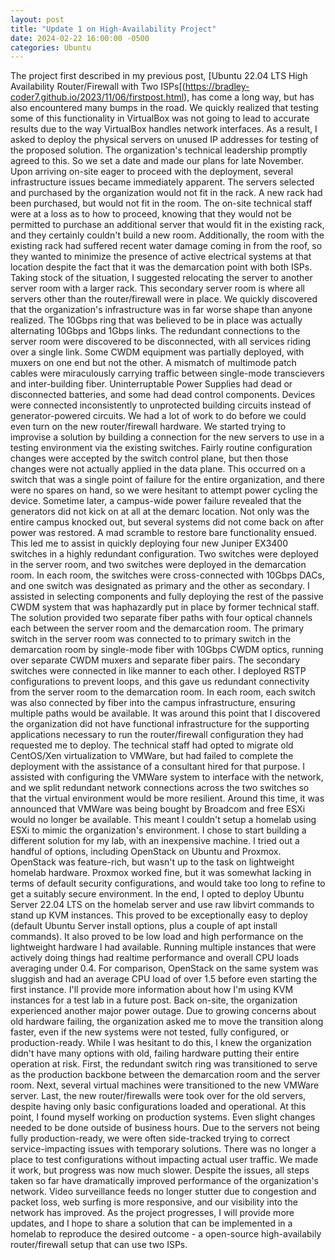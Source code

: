 ```yaml
---
layout: post
title: "Update 1 on High-Availability Project"
date: 2024-02-22 16:00:00 -0500
categories: Ubuntu
---
```

The project first described in my previous post, [Ubuntu 22.04 LTS High Availability Router/Firewall with Two ISPs[(https://bradley-coder7.github.io/2023/11/06/firstpost.html), has come a long way, but has also encountered many bumps in the road.
We quickly realized that testing some of this functionality in VirtualBox was not going to lead to accurate results due to the way VirtualBox handles network interfaces. As a result, I asked to deploy the physical servers on unused IP addresses for testing of the proposed solution. The organization's technical leadership promptly agreed to this. So we set a date and made our plans for late November.
Upon arriving on-site eager to proceed with the deployment, several infrastructure issues became immediately apparent. The servers selected and purchased by the organization would not fit in the rack. A new rack had been purchased, but would not fit in the room. The on-site technical staff were at a loss as to how to proceed, knowing that they would not be permitted to purchase an additional server that would fit in the existing rack, and they certainly couldn't build a new room. Additionally, the room with the existing rack had suffered recent water damage coming in from the roof, so they wanted to minimize the presence of active electrical systems at that location despite the fact that it was the demarcation point with both ISPs.
Taking stock of the situation, I suggested relocating the server to another server room with a larger rack. This secondary server room is where all servers other than the router/firewall were in place. We quickly discovered that the organization's infrastructure was in far worse shape than anyone realized. The 10Gbps ring that was believed to be in place was actually alternating 10Gbps and 1Gbps links. The redundant connections to the server room were discovered to be disconnected, with all services riding over a single link. Some CWDM equipment was partially deployed, with muxers on one end but not the other. A mismatch of multimode patch cables were miraculously carrying traffic between single-mode transcievers and inter-building fiber. Uninterruptable Power Supplies had dead or disconnected batteries, and some had dead control components. Devices were connected inconsistently to unprotected building circuits instead of generator-powered circuits. We had a lot of work to do before we could even turn on the new router/firewall hardware.
We started trying to improvise a solution by building a connection for the new servers to use in a testing environment via the existing switches. Fairly routine configuration changes were accepted by the switch control plane, but then those changes were not actually applied in the data plane. This occurred on a switch that was a single point of failure for the entire organization, and there were no spares on hand, so we were hesitant to attempt power cycling the device. 
Sometime later, a campus-wide power failure revealed that the generators did not kick on at all at the demarc location. Not only was the entire campus knocked out, but several systems did not come back on after power was restored. A mad scramble to restore bare functionality ensued.
This led me to assist in quickly deploying four new Juniper EX3400 switches in a highly redundant configuration. Two switches were deployed in the server room, and two switches were deployed in the demarcation room. In each room, the switches were cross-connected with 10Gbps DACs, and one switch was designated as primary and the other as secondary. I assisted in selecting components and fully deploying the rest of the passive CWDM system that was haphazardly put in place by former technical staff. The solution provided two separate fiber paths with four optical channels each between the server room and the demarcation room. The primary switch in the server room was connected to to primary switch in the demarcation room by single-mode fiber with 10Gbps CWDM optics, running over separate CWDM muxers and separate fiber pairs. The secondary switches were connected in like manner to each other. I deployed RSTP configurations to prevent loops, and this gave us redundant connectivity from the server room to the demarcation room. In each room, each switch was also connected by fiber into the campus infrastructure, ensuring multiple paths would be available.
It was around this point that I discovered the organization did not have functional infrastructure for the supporting applications necessary to run the router/firewall configuration they had requested me to deploy. The technical staff had opted to migrate old CentOS/Xen virtualization to VMWare, but had failed to complete the deployment with the assistance of a consultant hired for that purpose. I assisted with configuring the VMWare system to interface with the network, and we split redundant network connections across the two switches so that the virtual environment would be more resilient.
Around this time, it was announced that VMWare was being bought by Broadcom and free ESXi would no longer be available. This meant I couldn't setup a homelab using ESXi to mimic the organization's environment. I chose to start building a different solution for my lab, with an inexpensive machine. I tried out a handful of options, including OpenStack on Ubuntu and Proxmox. OpenStack was feature-rich, but wasn't up to the task on lightweight homelab hardware. Proxmox worked fine, but it was somewhat lacking in terms of default security configurations, and would take too long to refine to get a suitably secure environment.
In the end, I opted to deploy Ubuntu Server 22.04 LTS on the homelab server and use raw libvirt commands to stand up KVM instances. This proved to be exceptionally easy to deploy (default Ubuntu Server install options, plus a couple of apt install commands). It also proved to be low load and high performance on the lightweight hardware I had available. Running multiple instances that were actively doing things had realtime performance and overall CPU loads averaging under 0.4. For comparison, OpenStack on the same system was sluggish and had an average CPU load of over 1.5 before even starting the first instance. I'll provide more information about how I'm using KVM instances for a test lab in a future post.
Back on-site, the organization experienced another major power outage. Due to growing concerns about old hardware failing, the organization asked me to move the transition along faster, even if the new systems were not tested, fully configured, or production-ready. While I was hesitant to do this, I knew the organization didn't have many options with old, failing hardware putting their entire operation at risk. First, the redundant switch ring was transitioned to serve as the production backbone between the demarcation room and the server room. Next, several virtual machines were transitioned to the new VMWare server. Last, the new router/firewalls were took over for the old servers, despite having only basic configurations loaded and operational.
At this point, I found myself working on production systems. Even slight changes needed to be done outside of business hours. Due to the servers not being fully production-ready, we were often side-tracked trying to correct service-impacting issues with temporary solutions. There was no longer a place to test configurations without impacting actual user traffic.
We made it work, but progress was now much slower. Despite the issues, all steps taken so far have dramatically improved performance of the organization's network. Video surveillance feeds no longer stutter due to congestion and packet loss, web surfing is more responsive, and our visibility into the network has improved. As the project progresses, I will provide more updates, and I hope to share a solution that can be implemented in a homelab to reproduce the desired outcome - a open-source high-availabily router/firewall setup that can use two ISPs.
